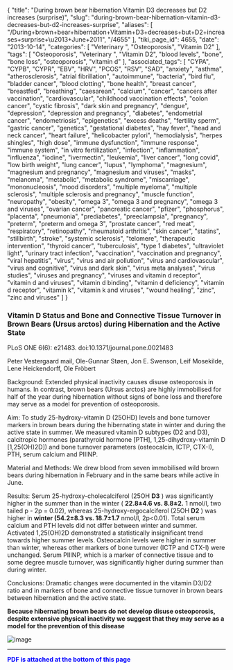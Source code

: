{
    "title": "During brown bear hibernation Vitamin D3 decreases but D2 increases (surprise)",
    "slug": "during-brown-bear-hibernation-vitamin-d3-decreases-but-d2-increases-surprise",
    "aliases": [
        "/During+brown+bear+hibernation+Vitamin+D3+decreases+but+D2+increases+surprise+\u2013+June+2011",
        "/4655"
    ],
    "tiki_page_id": 4655,
    "date": "2013-10-14",
    "categories": [
        "Veterinary ",
        "Osteoporosis",
        "Vitamin D2"
    ],
    "tags": [
        "Osteoporosis",
        "Veterinary ",
        "Vitamin D2",
        "blood levels",
        "bone",
        "bone loss",
        "osteoporosis",
        "vitamin d"
    ],
    "associated_tags": [
        "CYPA",
        "CYPB",
        "CYPR",
        "EBV",
        "HRV",
        "PCOS",
        "RSV",
        "SAD",
        "anxiety",
        "asthma",
        "atherosclerosis",
        "atrial fibrillation",
        "autoimmune",
        "bacteria",
        "bird flu",
        "bladder cancer",
        "blood clotting",
        "bone health",
        "breast cancer",
        "breastfed",
        "breathing",
        "caesarean",
        "calcium",
        "cancer",
        "cancers after vaccination",
        "cardiovascular",
        "childhood vaccination effects",
        "colon cancer",
        "cystic fibrosis",
        "dark skin and pregnancy",
        "dengue",
        "depression",
        "depression and pregnancy",
        "diabetes",
        "endometrial cancer",
        "endometriosis",
        "epigenetics",
        "excess deaths",
        "fertility sperm",
        "gastric cancer",
        "genetics",
        "gestational diabetes",
        "hay fever",
        "head and neck cancer",
        "heart failure",
        "helicobacter pylori",
        "hemodialysis",
        "herpes shingles",
        "high dose",
        "immune dysfunction",
        "immune response",
        "immune system",
        "in vitro fertilization",
        "infection",
        "inflammation",
        "influenza",
        "iodine",
        "ivermectin",
        "leukemia",
        "liver cancer",
        "long covid",
        "low birth weight",
        "lung cancer",
        "lupus",
        "lymphoma",
        "magnesium",
        "magnesium and pregnancy",
        "magnesium and viruses",
        "masks",
        "melanoma",
        "metabolic",
        "metabolic syndrome",
        "miscarriage",
        "mononucleosis",
        "mood disorders",
        "multiple myeloma",
        "multiple sclerosis",
        "multiple sclerosis and pregnancy",
        "muscle function",
        "neuropathy",
        "obesity",
        "omega 3",
        "omega 3 and pregnancy",
        "omega 3 and viruses",
        "ovarian cancer",
        "pancreatic cancer",
        "pfizer",
        "phosphorus",
        "placenta",
        "pneumonia",
        "prediabetes",
        "preeclampsia",
        "pregnancy",
        "preterm",
        "preterm and omega 3",
        "prostate cancer",
        "red meat",
        "respiratory",
        "retinopathy",
        "rheumatoid arthritis",
        "skin cancer",
        "statins",
        "stillbirth",
        "stroke",
        "systemic sclerosis",
        "telomere",
        "therapeutic intervention",
        "thyroid cancer",
        "tuberculosis",
        "type 1 diabetes",
        "ultraviolet light",
        "urinary tract infection",
        "vaccination",
        "vaccination and pregnancy",
        "viral hepatitis",
        "virus",
        "virus and air pollution",
        "virus and cardiovascular",
        "virus and cognitive",
        "virus and dark skin",
        "virus meta analyses",
        "virus studies",
        "viruses and pregnancy",
        "viruses and vitamin d receptor",
        "vitamin d and viruses",
        "vitamin d binding",
        "vitamin d deficiency",
        "vitamin d receptor",
        "vitamin k",
        "vitamin k and viruses",
        "wound healing",
        "zinc",
        "zinc and viruses"
    ]
}


### Vitamin D Status and Bone and Connective Tissue Turnover in Brown Bears (Ursus arctos) during Hibernation and the Active State

PLoS ONE 6(6): e21483. doi:10.1371/journal.pone.0021483

Peter Vestergaard mail,    Ole-Gunnar Støen,    Jon E. Swenson,     Leif Mosekilde,     Lene Heickendorff,     Ole Fröbert

Background: Extended physical inactivity causes disuse osteoporosis in humans. In contrast, brown bears (Ursus arctos) are highly immobilised for half of the year during hibernation without signs of bone loss and therefore may serve as a model for prevention of osteoporosis.

Aim: To study 25-hydroxy-vitamin D (25OHD) levels and bone turnover markers in brown bears during the hibernating state in winter and during the active state in summer. We measured vitamin D subtypes (D2 and D3), calcitropic hormones (parathyroid hormone <span>[PTH]</span>, 1,25-dihydroxy-vitamin D <span>[1,25(OH)2D]</span>) and bone turnover parameters (osteocalcin, ICTP, CTX-I), PTH, serum calcium and PIIINP.

Material and Methods: We drew blood from seven immobilised wild brown bears during hibernation in February and in the same bears while active in June.

Results: Serum 25-hydroxy-cholecalciferol (25OH **D3** ) was significantly higher in the summer than in the winter ( **22.8±4.6 vs. 8.8±2.** 1 nmol/l, two tailed p - 2p = 0.02), whereas 25-hydroxy-ergocalciferol (25OH **D2** ) was higher in  **winter (54.2±8.3 vs. 18.7±1.7**  nmol/l, 2p<0.01). Total serum calcium and PTH levels did not differ between winter and summer. Activated 1,25(OH)2D demonstrated a statistically insignificant trend towards higher summer levels. Osteocalcin levels were higher in summer than winter, whereas other markers of bone turnover (ICTP and CTX-I) were unchanged. Serum PIIINP, which is a marker of connective tissue and to some degree muscle turnover, was significantly higher during summer than during winter.

Conclusions: Dramatic changes were documented in the vitamin D3/D2 ratio and in markers of bone and connective tissue turnover in brown bears between hibernation and the active state.  

 **Because hibernating brown bears do not develop disuse osteoporosis, despite extensive physical inactivity we suggest that they may serve as a model for the prevention of this disease** 

<img src="https://d378j1rmrlek7x.cloudfront.net/attachments/jpeg/bear-vitamin-d.jpg" alt="image">

---

 **<span style="color:#00F;">PDF is attached at the bottom of this page</span>**